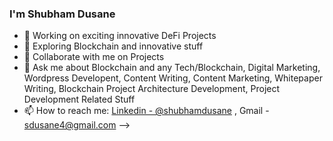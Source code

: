 ###  I'm Shubham Dusane

- 🔭 Working on exciting innovative DeFi Projects
- 🌱 Exploring Blockchain and innovative stuff
- 👯 Collaborate with me on Projects
- 💬 Ask me about Blockchain and any Tech/Blockchain, Digital Marketing, Wordpress Developent, Content Writing, Content Marketing, Whitepaper Writing, Blockchain Project Architecture Development, Project Development Related Stuff
- 📫 How to reach me: [Linkedin - @shubhamdusane](https://www.linkedin.com/in/shubhamdusane/) , 
Gmail - sdusane4@gmail.com
-->
